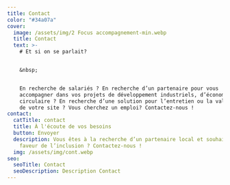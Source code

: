 ```yaml
---
title: Contact
color: "#34a07a"
cover:
  image: /assets/img/2 Focus accompagnement-min.webp
  title: Contact
  text: >-
    # Et si on se parlait?


    &nbsp;


    En recherche de salariés ? En recherche d’un partenaire pour vous
    accompagner dans vos projets de développement industriels, d’économie
    circulaire ? En recherche d’une solution pour l’entretien ou la valorisation
    de votre site ? Vous cherchez un emploi? Contactez-nous !
contact:
  catTitle: contact
  title: À l'écoute de vos besoins
  button: Envoyer
  description: Vous êtes à la recherche d’un partenaire local et souhaitez agir en
    faveur de l’inclusion ? Contactez-nous !
  img: /assets/img/cont.webp
seo:
  seoTitle: Contact
  seoDescription: Description Contact
---
```

